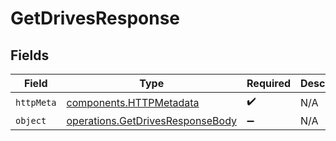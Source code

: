 # GetDrivesResponse


## Fields

| Field                                                                                | Type                                                                                 | Required                                                                             | Description                                                                          |
| ------------------------------------------------------------------------------------ | ------------------------------------------------------------------------------------ | ------------------------------------------------------------------------------------ | ------------------------------------------------------------------------------------ |
| `httpMeta`                                                                           | [components.HTTPMetadata](../../models/components/httpmetadata.md)                   | :heavy_check_mark:                                                                   | N/A                                                                                  |
| `object`                                                                             | [operations.GetDrivesResponseBody](../../models/operations/getdrivesresponsebody.md) | :heavy_minus_sign:                                                                   | N/A                                                                                  |